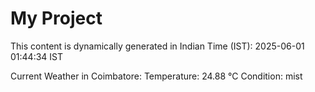 # My Project

This content is dynamically generated in Indian Time (IST): 2025-06-01 01:44:34 IST


Current Weather in Coimbatore:
Temperature: 24.88 °C
Condition: mist

